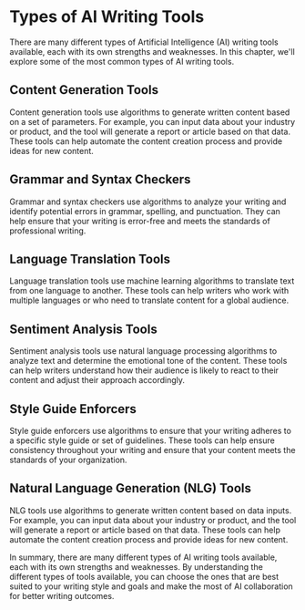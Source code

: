 Types of AI Writing Tools
==================================================================

There are many different types of Artificial Intelligence (AI) writing tools available, each with its own strengths and weaknesses. In this chapter, we'll explore some of the most common types of AI writing tools.

Content Generation Tools
------------------------

Content generation tools use algorithms to generate written content based on a set of parameters. For example, you can input data about your industry or product, and the tool will generate a report or article based on that data. These tools can help automate the content creation process and provide ideas for new content.

Grammar and Syntax Checkers
---------------------------

Grammar and syntax checkers use algorithms to analyze your writing and identify potential errors in grammar, spelling, and punctuation. They can help ensure that your writing is error-free and meets the standards of professional writing.

Language Translation Tools
--------------------------

Language translation tools use machine learning algorithms to translate text from one language to another. These tools can help writers who work with multiple languages or who need to translate content for a global audience.

Sentiment Analysis Tools
------------------------

Sentiment analysis tools use natural language processing algorithms to analyze text and determine the emotional tone of the content. These tools can help writers understand how their audience is likely to react to their content and adjust their approach accordingly.

Style Guide Enforcers
---------------------

Style guide enforcers use algorithms to ensure that your writing adheres to a specific style guide or set of guidelines. These tools can help ensure consistency throughout your writing and ensure that your content meets the standards of your organization.

Natural Language Generation (NLG) Tools
---------------------------------------

NLG tools use algorithms to generate written content based on data inputs. For example, you can input data about your industry or product, and the tool will generate a report or article based on that data. These tools can help automate the content creation process and provide ideas for new content.

In summary, there are many different types of AI writing tools available, each with its own strengths and weaknesses. By understanding the different types of tools available, you can choose the ones that are best suited to your writing style and goals and make the most of AI collaboration for better writing outcomes.


